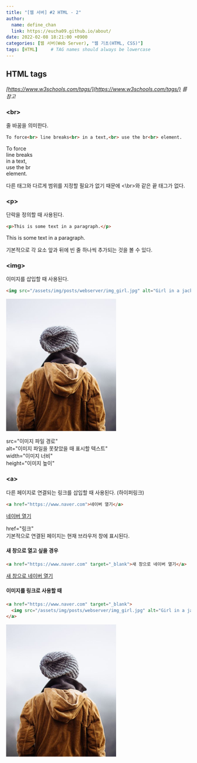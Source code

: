 ```yaml
---
title: "[웹 서버] #2 HTML - 2"
author:
  name: define_chan
  link: https://eucha09.github.io/about/
date: 2022-02-08 18:21:00 +0900
categories: [웹 서버(Web Server), "웹 기초(HTML, CSS)"]
tags: [HTML]     # TAG names should always be lowercase
---
```


## **HTML tags**

_[https://www.w3schools.com/tags/](https://www.w3schools.com/tags/) 를 참고_

### **\<br\>**

줄 바꿈을 의미한다.

```html
To force<br> line breaks<br> in a text,<br> use the br<br> element.
```
To force<br> line breaks<br> in a text,<br> use the br<br> element.

다른 태그와 다르게 범위를 지정할 필요가 없기 때문에 \<\br\>와 같은 끝 태그가 없다.

### **\<p\>**

단락을 정의할 때 사용된다.

```html
<p>This is some text in a paragraph.</p>
```
<p>This is some text in a paragraph.</p>

기본적으로 각 요소 앞과 뒤에 빈 줄 하나씩 추가되는 것을 볼 수 있다.

### **\<img\>**

이미지를 삽입할 때 사용된다.

```html
<img src="/assets/img/posts/webserver/img_girl.jpg" alt="Girl in a jacket" width="300" height="360">
```
<img src="/assets/img/posts/webserver/img_girl.jpg" alt="Girl in a jacket" width="300" height="360">

src="이미지 파일 경로"    
alt="이미지 파일을 못찾았을 때 표시할 텍스트"    
width="이미지 너비"    
height="이미지 높이"    

### **\<a\>**

다른 페이지로 연결되는 링크를 삽입할 때 사용된다. (하이퍼링크)

```html
<a href="https://www.naver.com">네이버 열기</a>
```
<a href="https://www.naver.com">네이버 열기</a>

href="링크"   
기본적으로 연결된 페이지는 현재 브라우저 창에 표시된다.

#### **새 창으로 열고 싶을 경우**

```html
<a href="https://www.naver.com" target="_blank">새 창으로 네이버 열기</a>
```
<a href="https://www.naver.com" target="_blank">새 창으로 네이버 열기</a>

#### **이미지를 링크로 사용할 때**

```html
<a href="https://www.naver.com" target="_blank">
  <img src="/assets/img/posts/webserver/img_girl.jpg" alt="Girl in a jacket" width="300" height="360">
</a>
```
<a href="https://www.naver.com" target="_blank">
  <img src="/assets/img/posts/webserver/img_girl.jpg" alt="Girl in a jacket" width="300" height="360">
</a>
